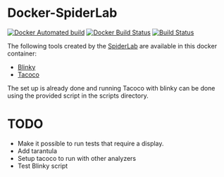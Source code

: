 # Docker-SpiderLab

[![Docker Automated build](https://img.shields.io/docker/automated/kajdreef/docker-spiderlab.svg)](https://hub.docker.com/r/kajdreef/spiderlab/)
[![Docker Build Status](https://img.shields.io/docker/build/kajdreef/spiderlab.svg)](https://hub.docker.com/r/kajdreef/spiderlab/)
[![Build Status](https://travis-ci.org/kajdreef/spiderlab.svg?branch=master)](https://travis-ci.org/kajdreef/docker-spiderlab)

The following tools created by the [SpiderLab](http://spideruci.org) are available in this docker container:
+ [Blinky](https://github.com/spideruci/blinky)
+ [Tacoco](https://github.com/spideruci/tacoco)

The set up is already done and running Tacoco with blinky can be done using the provided script in the scripts directory. 

# TODO
- Make it possible to run tests that require a display.
- Add tarantula
- Setup tacoco to run with other analyzers
- Test Blinky script
